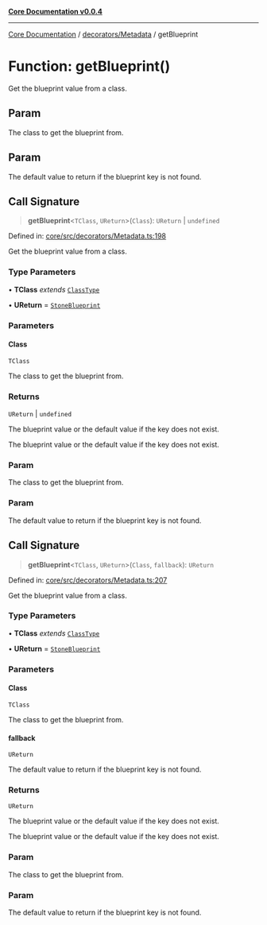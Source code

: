 [**Core Documentation v0.0.4**](../../../README.md)

***

[Core Documentation](../../../modules.md) / [decorators/Metadata](../README.md) / getBlueprint

# Function: getBlueprint()

Get the blueprint value from a class.

## Param

The class to get the blueprint from.

## Param

The default value to return if the blueprint key is not found.

## Call Signature

> **getBlueprint**\<`TClass`, `UReturn`\>(`Class`): `UReturn` \| `undefined`

Defined in: [core/src/decorators/Metadata.ts:198](https://github.com/stonemjs/core/blob/e4675fc5d1a8e120fdb4d54e226a2496fdda3681/src/decorators/Metadata.ts#L198)

Get the blueprint value from a class.

### Type Parameters

• **TClass** *extends* [`ClassType`](../../../declarations/type-aliases/ClassType.md)

• **UReturn** = [`StoneBlueprint`](../../../options/StoneBlueprint/interfaces/StoneBlueprint.md)

### Parameters

#### Class

`TClass`

The class to get the blueprint from.

### Returns

`UReturn` \| `undefined`

The blueprint value or the default value if the key does not exist.

The blueprint value or the default value if the key does not exist.

### Param

The class to get the blueprint from.

### Param

The default value to return if the blueprint key is not found.

## Call Signature

> **getBlueprint**\<`TClass`, `UReturn`\>(`Class`, `fallback`): `UReturn`

Defined in: [core/src/decorators/Metadata.ts:207](https://github.com/stonemjs/core/blob/e4675fc5d1a8e120fdb4d54e226a2496fdda3681/src/decorators/Metadata.ts#L207)

Get the blueprint value from a class.

### Type Parameters

• **TClass** *extends* [`ClassType`](../../../declarations/type-aliases/ClassType.md)

• **UReturn** = [`StoneBlueprint`](../../../options/StoneBlueprint/interfaces/StoneBlueprint.md)

### Parameters

#### Class

`TClass`

The class to get the blueprint from.

#### fallback

`UReturn`

The default value to return if the blueprint key is not found.

### Returns

`UReturn`

The blueprint value or the default value if the key does not exist.

The blueprint value or the default value if the key does not exist.

### Param

The class to get the blueprint from.

### Param

The default value to return if the blueprint key is not found.
